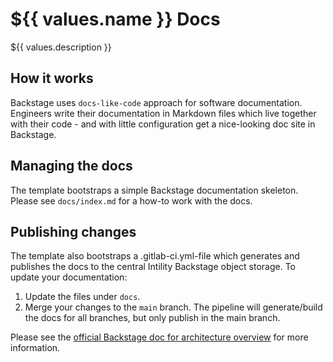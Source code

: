 # ${{ values.name }} Docs

${{ values.description }}

## How it works

Backstage uses `docs-like-code` approach for software documentation. Engineers write their documentation in Markdown files which live together with their code - and with little configuration get a nice-looking doc site in Backstage.

## Managing the docs
The template bootstraps a simple Backstage documentation skeleton. Please see `docs/index.md` for a how-to work with the docs.

## Publishing changes
The template also bootstraps a .gitlab-ci.yml-file which generates and publishes the docs to the central Intility Backstage object storage. To update your documentation:

1. Update the files under `docs`.
2. Merge your changes to the `main` branch. The pipeline will generate/build the docs for all branches, but only publish in the main branch. 

Please see the [official Backstage doc for architecture overview](https://backstage.io/docs/features/techdocs/architecture#recommended-deployment) for more information.